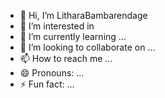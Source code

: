 - 👋 Hi, I’m LitharaBambarendage
- 👀 I’m interested in 
- 🌱 I’m currently learning ...
- 💞️ I’m looking to collaborate on ...
- 📫 How to reach me ...
- 😄 Pronouns: ...
- ⚡ Fun fact: ...

<!---
LitharaBambarendage/LitharaBambarendage is a ✨ special ✨ repository because its `README.md` (this file) appears on your GitHub profile.
You can click the Preview link to take a look at your changes.
--->
